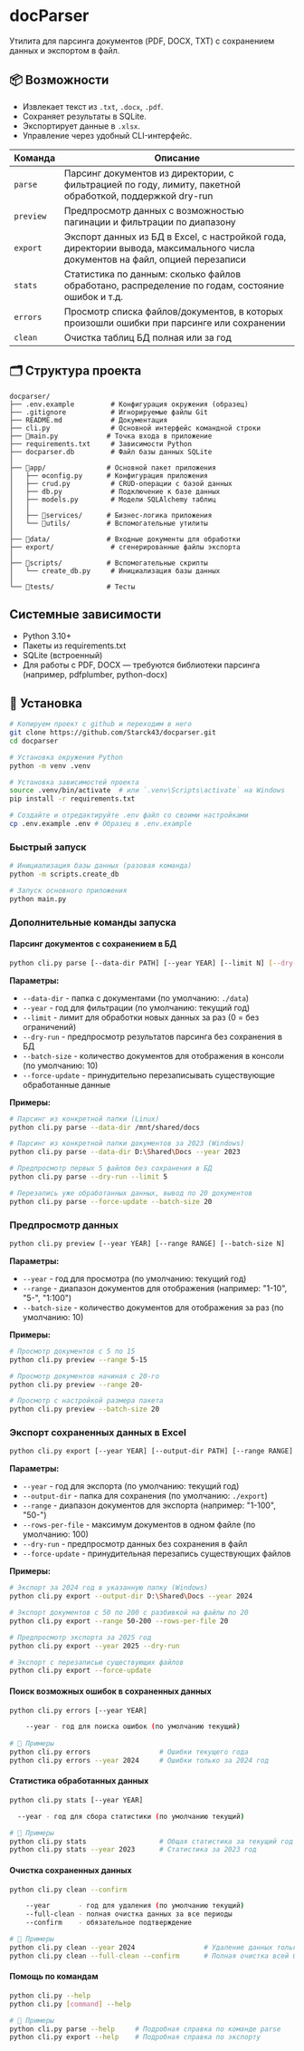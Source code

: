 # docParser

Утилита для парсинга документов (PDF, DOCX, TXT) с сохранением данных и экспортом в файл.

## 📦 Возможности
- Извлекает текст из `.txt`, `.docx`, `.pdf`.
- Сохраняет результаты в SQLite.
- Экспортирует данные в `.xlsx`.
- Управление через удобный CLI-интерфейс.

| Команда   | Описание                                                                                                                      |
|-----------|-------------------------------------------------------------------------------------------------------------------------------|
| `parse`   | Парсинг документов из директории, с фильтрацией по году, лимиту, пакетной обработкой, поддержкой dry-run                      |
| `preview` | Предпросмотр данных с возможностью пагинации и фильтрации по диапазону                                                       |
| `export`  | Экспорт данных из БД в Excel, с настройкой года, директории вывода, максимального числа документов на файл, опцией перезаписи |
| `stats`   | Статистика по данным: сколько файлов обработано, распределение по годам, состояние ошибок и т.д.                              |
| `errors`  | Просмотр списка файлов/документов, в которых произошли ошибки при парсинге или сохранении                                     |
| `clean`   | Очистка таблиц БД полная или за год                                                                                          |


## 🗂 Структура проекта
```
docparser/
├── .env.example         # Конфигурация окружения (образец)
├── .gitignore           # Игнорируемые файлы Git
├── README.md            # Документация
├── cli.py               # Основной интерфейс командной строки
├── 🚀main.py            # Точка входа в приложение
├── requirements.txt     # Зависимости Python
├── docparser.db         # Файл базы данных SQLite
│
├── 📂app/               # Основной пакет приложения
│   ├── ⚙️config.py      # Конфигурация приложения
│   ├── crud.py          # CRUD-операции с базой данных
│   ├── db.py            # Подключение к базе данных
│   ├── models.py        # Модели SQLAlchemy таблиц
│   │
│   ├── 📂services/      # Бизнес-логика приложения
│   └── 📂utils/         # Вспомогательные утилиты
│
├── 📂data/              # Входные документы для обработки
├── export/              # сгенерированные файлы экспорта
│
├── 📂scripts/           # Вспомогательные скрипты
│   └── create_db.py     # Инициализация базы данных
│
└── 📂tests/             # Тесты
```

## Системные зависимости
- Python 3.10+
- Пакеты из requirements.txt
- SQLite (встроенный)
- Для работы с PDF, DOCX — требуются библиотеки парсинга (например, pdfplumber, python-docx)


## 🚀 Установка

```bash
# Копируем проект с github и переходим в него
git clone https://github.com/Starck43/docparser.git
cd docparser

# Установка окружения Python
python -m venv .venv

# Установка зависимостей проекта
source .venv/bin/activate  # или `.venv\Scripts\activate` на Windows
pip install -r requirements.txt

# Создайте и отредактируйте .env файл со своими настройками
cp .env.example .env # Образец в .env.example


```

### Быстрый запуск
```bash
# Инициализация базы данных (разовая команда)
python -m scripts.create_db 

# Запуск основного приложения
python main.py
```

### Дополнительные команды запуска

#### Парсинг документов с сохранением в БД
```bash
python cli.py parse [--data-dir PATH] [--year YEAR] [--limit N] [--dry-run] [--batch-size N] [--force-update]
```

**Параметры:**
- `--data-dir`     - папка с документами (по умолчанию: `./data`)
- `--year`         - год для фильтрации (по умолчанию: текущий год)
- `--limit`        - лимит для обработки новых данных за раз (0 = без ограничений)
- `--dry-run`      - предпросмотр результатов парсинга без сохранения в БД
- `--batch-size`   - количество документов для отображения в консоли (по умолчанию: 10)
- `--force-update` - принудительно перезаписывать существующие обработанные данные

**Примеры:**
```bash
# Парсинг из конкретной папки (Linux)
python cli.py parse --data-dir /mnt/shared/docs

# Парсинг из конкретной папки документов за 2023 (Windows)
python cli.py parse --data-dir D:\Shared\Docs --year 2023

# Предпросмотр первых 5 файлов без сохранения в БД
python cli.py parse --dry-run --limit 5

# Перезапись уже обработанных данных, вывод по 20 документов
python cli.py parse --force-update --batch-size 20
```

### Предпросмотр данных
```bash
python cli.py preview [--year YEAR] [--range RANGE] [--batch-size N]
```

**Параметры:**
- `--year`       - год для просмотра (по умолчанию: текущий год)
- `--range`      - диапазон документов для отображения (например: "1-10", "5-", "1:100")
- `--batch-size` - количество документов для отображения за раз (по умолчанию: 10)

**Примеры:**
```bash
# Просмотр документов с 5 по 15
python cli.py preview --range 5-15

# Просмотр документов начиная с 20-го
python cli.py preview --range 20-

# Просмотр с настройкой размера пакета
python cli.py preview --batch-size 20
```

### Экспорт сохраненных данных в Excel
```bash
python cli.py export [--year YEAR] [--output-dir PATH] [--range RANGE] [--rows-per-file N] [--dry-run] [--force-update]
```

**Параметры:**
- `--year`         - год для экспорта (по умолчанию: текущий год)
- `--output-dir`   - папка для сохранения (по умолчанию: `./export`)
- `--range`        - диапазон документов для экспорта (например: "1-100", "50-")
- `--rows-per-file` - максимум документов в одном файле (по умолчанию: 100)
- `--dry-run`      - предпросмотр данных без сохранения в файл
- `--force-update` - принудительная перезапись существующих файлов

**Примеры:**

```bash
# Экспорт за 2024 год в указанную папку (Windows)
python cli.py export --output-dir D:\Shared\Docs --year 2024

# Экспорт документов с 50 по 200 с разбивкой на файлы по 20
python cli.py export --range 50-200 --rows-per-file 20

# Предпросмотр экспорта за 2025 год
python cli.py export --year 2025 --dry-run

# Экспорт с перезаписью существующих файлов
python cli.py export --force-update
```

#### Поиск возможных ошибок в сохраненных данных
```bash
python cli.py errors [--year YEAR]

    --year - год для поиска ошибок (по умолчанию текущий)
    
# 🔹 Примеры
python cli.py errors                 # Ошибки текущего года
python cli.py errors --year 2024     # Ошибки только за 2024 год
```

#### Статистика обработанных данных
```bash
python cli.py stats [--year YEAR]

  --year - год для сбора статистики (по умолчанию текущий)

# 🔹 Примеры
python cli.py stats                  # Общая статистика за текущий год
python cli.py stats --year 2023      # Статистика за 2023 год
```

#### Очистка сохраненных данных
```bash
python cli.py clean --confirm

    --year       - год для удаления (по умолчанию текущий)
    --full-clean - полная очистка данных за все периоды
    --confirm    - обязательное подтверждение

# 🔹 Примеры
python cli.py clean --year 2024                 # Удаление данных только за 2024 год с подтверждением действия
python cli.py clean --full-clean --confirm      # Полная очистка всей базы без подтверждения
```


#### Помощь по командам
```bash
python cli.py --help
python cli.py [command] --help

# 🔹 Примеры
python cli.py parse --help     # Подробная справка по команде parse
python cli.py export --help    # Подробная справка по экспорту
```
